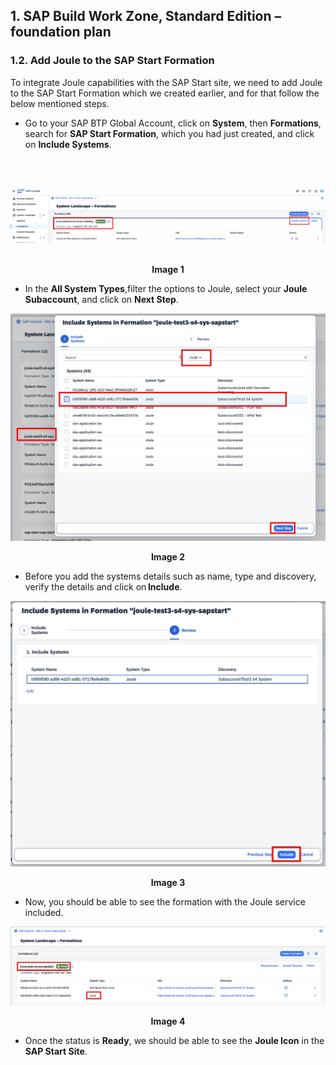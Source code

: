 ## 1. SAP Build Work Zone, Standard Edition – foundation plan 

### 1.2. Add Joule to the SAP Start Formation

To integrate Joule capabilities with the SAP Start site, we need to add Joule to the SAP Start Formation which we created earlier, and for that follow the below mentioned steps. 

- Go to your SAP BTP Global Account, click on **System**, then **Formations**, search for **SAP Start Formation**, which you had just created, and click on **Include Systems**. 
<br>
<p align="center"> 
<img src="images/20.png"> 
</p>

**<p align="center"> Image 1 </p>**

- In the **All System Types**,filter the options to Joule, select your **Joule Subaccount**, and click on **Next Step**.

![Include Systems](images/9.png)
**<p align="center"> Image 2 </p>**

- Before you add the systems details such as name, type and discovery, verify the details and click on **Include**. 

![Include Systems](images/10.png)
**<p align="center"> Image 3 </p>**

- Now, you should be able to see the formation with the Joule service included. 

![Include Systems](images/11.png)
**<p align="center"> Image 4 </p>**

- Once the status is **Ready**, we should be able to see the **Joule Icon** in the **SAP Start Site**. 

